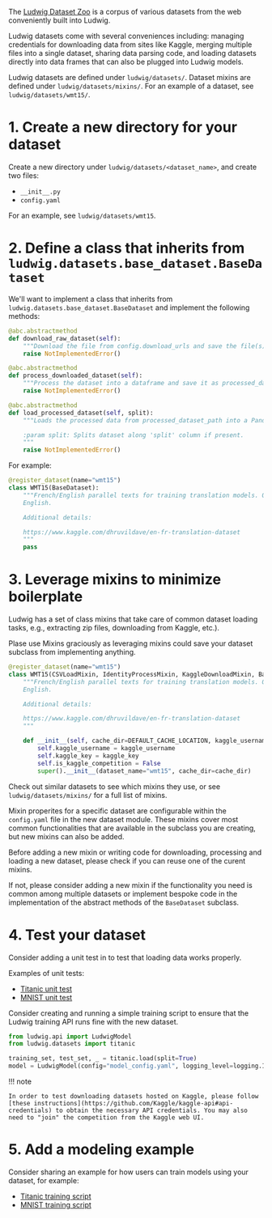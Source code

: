 The [Ludwig Dataset Zoo](../../user_guide/datasets/dataset_zoo) is a corpus of various datasets from the web
conveniently built into Ludwig.

Ludwig datasets come with several conveniences including: managing credentials for downloading data from sites like
Kaggle, merging multiple files into a single dataset, sharing data parsing code, and loading datasets directly into data
frames that can also be plugged into Ludwig models.

Ludwig datasets are defined under `ludwig/datasets/`.
Dataset mixins are defined under `ludwig/datasets/mixins/`.
For an example of a dataset, see `ludwig/datasets/wmt15/`.

# 1. Create a new directory for your dataset

Create a new directory under `ludwig/datasets/<dataset_name>`, and create two files:

- `__init__.py`
- `config.yaml`

For an example, see `ludwig/datasets/wmt15`.

# 2. Define a class that inherits from `ludwig.datasets.base_dataset.BaseDataset`

We'll want to implement a class that inherits from `ludwig.datasets.base_dataset.BaseDataset` and implement the
following methods:

```python
@abc.abstractmethod
def download_raw_dataset(self):
    """Download the file from config.download_urls and save the file(s) as self.raw_dataset_path."""
    raise NotImplementedError()

@abc.abstractmethod
def process_downloaded_dataset(self):
    """Process the dataset into a dataframe and save it as processed_dataset_path."""
    raise NotImplementedError()

@abc.abstractmethod
def load_processed_dataset(self, split):
    """Loads the processed data from processed_dataset_path into a Pandas DataFrame in memory.

    :param split: Splits dataset along 'split' column if present.
    """
    raise NotImplementedError()
```

For example:

```python
@register_dataset(name="wmt15")
class WMT15(BaseDataset):
    """French/English parallel texts for training translation models. Over 22.5 million sentences in French and
    English.

    Additional details:

    https://www.kaggle.com/dhruvildave/en-fr-translation-dataset
    """
    pass
```

# 3. Leverage mixins to minimize boilerplate

Ludwig has a set of class mixins that take care of common dataset loading tasks, e.g., extracting zip files, downloading
from Kaggle, etc.).

Plase use Mixins graciously as leveraging mixins could save your dataset subclass from implementing anything.

```python
@register_dataset(name="wmt15")
class WMT15(CSVLoadMixin, IdentityProcessMixin, KaggleDownloadMixin, BaseDataset):
    """French/English parallel texts for training translation models. Over 22.5 million sentences in French and
    English.

    Additional details:

    https://www.kaggle.com/dhruvildave/en-fr-translation-dataset
    """

    def __init__(self, cache_dir=DEFAULT_CACHE_LOCATION, kaggle_username=None, kaggle_key=None):
        self.kaggle_username = kaggle_username
        self.kaggle_key = kaggle_key
        self.is_kaggle_competition = False
        super().__init__(dataset_name="wmt15", cache_dir=cache_dir)
```

Check out similar datasets to see which mixins they use, or see `ludwig/datasets/mixins/` for a full list of mixins.

Mixin properites for a specific dataset are configurable within the `config.yaml` file in the new dataset module.
These mixins cover most common functionalities that are available in the subclass you are creating, but new mixins can
also be added.

Before adding a new mixin or writing code for downloading, processing and loading a new dataset, please check if you can
reuse one of the curent mixins.

If not, please consider adding a new mixin if the functionality you need is common among multiple datasets or implement
bespoke code in the implementation of the abstract methods of the `BaseDataset` subclass.

# 4. Test your dataset

Consider adding a unit test in to test that loading data works properly.

Examples of unit tests:

- [Titanic unit test](https://github.com/ludwig-ai/ludwig/tree/master/tests/ludwig/datasets/titanic/test_titanic_workflow.py)
- [MNIST unit test](https://github.com/ludwig-ai/ludwig/blob/master/tests/ludwig/datasets/mnist/test_mnist_workflow.py)

Consider creating and running a simple training script to ensure that the Ludwig training API runs fine with the new
dataset.

```python
from ludwig.api import LudwigModel
from ludwig.datasets import titanic

training_set, test_set, _ = titanic.load(split=True)
model = LudwigModel(config="model_config.yaml", logging_level=logging.INFO)
```

!!! note

    In order to test downloading datasets hosted on Kaggle, please follow [these instructions](https://github.com/Kaggle/kaggle-api#api-credentials) to obtain the necessary API credentials. You may also need to "join" the competition from the Kaggle web UI.

# 5. Add a modeling example

Consider sharing an example for how users can train models using your dataset, for example:

- [Titanic training script](https://github.com/ludwig-ai/ludwig/tree/master/examples/titanic/simple_model_training.py)
- [MNIST training script](https://github.com/ludwig-ai/ludwig/tree/master/examples/mnist/simple_model_training.py)
